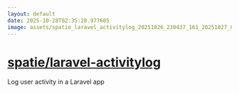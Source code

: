 ```yaml
---
layout: default
date: 2025-10-28T02:35:28.977605
image: assets/spatie_laravel_activitylog_20251026_230437_161_20251027_002019_4fd465--20251027T012027981--cropped.png
---
```


# [spatie/laravel-activitylog](https://github.com/spatie/laravel-activitylog/)

Log user activity in a Laravel app
